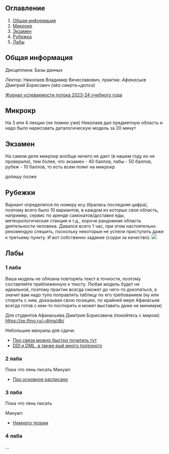 ## Оглавление
1. [Общая информация](#info)
2. [Микрокр](#microkr)
3. [Экзамен](#exam)
4. [Рубежка](#rubez)
5. [Лабы](#labs)

## Общая информация <a name="info"></a>

Дисциплина: Базы данных

Лектор: Николаев Владимир Вячеславович, практик: <i>Афанасьев Дмитрий Борисович (aka смерть+допса)</i>

[Журнал успеваемости потока 2023-24 учебного года](https://docs.google.com/spreadsheets/d/109kJz2nmXLELJpkqogT8tG73X6zzkpVXcD9J9k1DbWo/edit#gid=1485246156)

## Микрокр <a name="microkr"></a>
На 3 или 4 лекции (не помню уже) Николаев дал предметную область и надо было нарисовать даталогическую модель за 20 минут

## Экзамен <a name="exam"></a>

На самом деле микрокр вообще ничего не дает (в нашем году их не проверили), тем более, что экзамен - 40 баллов, лабы - 50 баллов, рубеж - 10 баллов, то есть всем пояиг на микрокр

допишу позже


## Рубежки <a name="rubez"></a>

Вариант определялся по номеру ису (бралась последняя цифра), поэтому всего было 10 вариантов, в каждом из которых своя область, например, сервис по аренде самокатов/доставке еды, метеорологическая станция и т.д., короче рандомная область деятельности человека. Давался всего 1 час, при этом настоятельно рекомендую спешить, поскольку некоторые не успели приступить даже к третьему пункту. И вот собственно задание (сорри за качество):
![](https://i.imgur.com/ZPpeR1e.png)

## Лабы <a name="labs"></a>
### 1 лаба
Ваша модель не обязана повторять текст в точности, поэтому составляйте приближенную к тексту. Любая модель будет не идеальной, поэтому практик всегда сможет до чего-то докопаться, а значит вам надо тупо поправлять таблицу по его требованием (ну или спорить с ним, доказывая свою позицию, по крайней мере Афанасьев всегда готов с кем-то поспорить и может выставить даже не минимум)

Для студентов Афанасьева Дмитрия Борисовича (покойтесь с миром): https://se.ifmo.ru/~dima/db/

Небольшие мануалы для сдачи:
- [Про связи можно быстро почитать тут](https://devreflex.ru/sql/svyazi-v-baze-dannyh)
- [DDl и DML, а также ещё много полезного](https://habr.com/ru/articles/255361/)


### 2 лаба

Пока что лень писать
Мануал:
- [Про основное расписано]()

### 3 лаба

Пока что лень писать

Мануал:
- [Немного теории]()

### 4 лаба

...